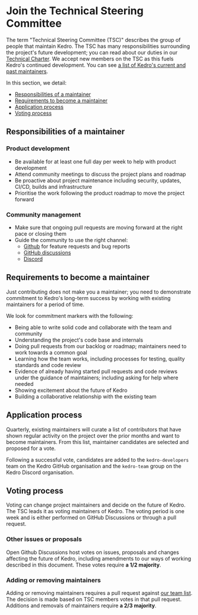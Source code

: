 # Join the Technical Steering Committee

The term "Technical Steering Committee (TSC)" describes the group of people that maintain Kedro. The TSC has many responsibilities surrounding the project's future development; you can read about our duties in our [Technical Charter](https://github.com/kedro-org/kedro/blob/main/kedro_technical_charter.pdf). We accept new members on the TSC as this fuels Kedro's continued development. You can see [a list of Kedro's current and past maintainers](../faq/faq.md#who-maintains-kedro).

In this section, we detail:
- [Responsibilities of a maintainer](#responsibilities-of-a-maintainer)
- [Requirements to become a maintainer](#requirements-to-become-a-maintainer)
- [Application process](#application-process)
- [Voting process](#voting-process)

## Responsibilities of a maintainer

### Product development

 - Be available for at least one full day per week to help with product development
 - Attend community meetings to discuss the project plans and roadmap
 - Be proactive about project maintenance including security, updates, CI/CD, builds and infrastructure
 - Prioritise the work following the product roadmap to move the project forward

### Community management

- Make sure that ongoing pull requests are moving forward at the right pace or closing them
- Guide the community to use the right channel:
  - [Github](https://github.com/kedro-org/kedro/) for feature requests and bug reports
  - [GitHub discussions](https://github.com/kedro-org/kedro/discussions)
  - [Discord](https://discord.gg/akJDeVaxnB)

## Requirements to become a maintainer

Just contributing does not make you a maintainer; you need to demonstrate commitment to Kedro's long-term success by
working with existing maintainers for a period of time.

We look for commitment markers with the following:

- Being able to write solid code and collaborate with the team and community
- Understanding the project's code base and internals
- Doing pull requests from our backlog or roadmap; maintainers need to work towards a common goal
- Learning how the team works, including processes for testing, quality standards and code review
- Evidence of already having started pull requests and code reviews under the guidance of maintainers; including asking
  for help where needed
- Showing excitement about the future of Kedro
- Building a collaborative relationship with the existing team

## Application process

Quarterly, existing maintainers will curate a list of contributors that have shown regular activity on the project over the prior months and want to become maintainers. From this list, maintainer candidates are selected and proposed for a vote.

Following a successful vote, candidates are added to the `kedro-developers` team on the Kedro GitHub organisation
and the `kedro-team` group on the Kedro Discord organisation.

## Voting process

Voting can change project maintainers and decide on the future of Kedro. The TSC leads it as voting maintainers of Kedro. The voting period is one week and is either performed on GitHub Discussions or through a pull request.

### Other issues or proposals

Open Github Discussions host votes on issues, proposals and changes affecting the future of Kedro, including amendments to our ways of working described in this document. These votes require **a 1/2 majority**.

### Adding or removing maintainers

Adding or removing maintainers requires a pull request against [our team list](../faq/faq.md#who-maintains-kedro). The decision is made based on TSC members votes in that pull request. Additions and removals of maintainers require **a 2/3 majority**.

